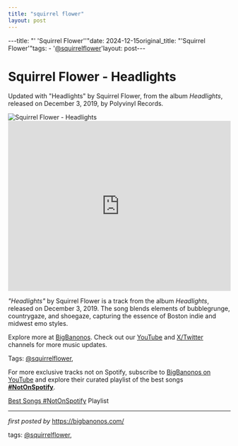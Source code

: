 ```yaml
---
title: "squirrel flower"
layout: post
---
```

---title: "' 'Squirrel Flower''"date: 2024-12-15original_title: "'Squirrel Flower'"tags:  - '[@squirrelflower](/tags/squirrelflower/)'layout: post---<!-- Title of the Post --><h1 >Squirrel Flower - Headlights</h1> <!-- Introductory Text --><p >Updated with "Headlights" by Squirrel Flower, from the album *Headlights*, released on December 3, 2019, by Polyvinyl Records.</p> <!-- Featured Image --><div > <img src="https://static.stereogum.com/uploads/2019/12/squirrel-flower-1575332316-1000x638.png" alt="Squirrel Flower - Headlights" /></div> <!-- YouTube Video Embed --><div > <iframe width="100%" height="385" src="https://www.youtube.com/embed/JuMgMoF_vf8" title="Squirrel Flower - Headlights [OFFICIAL MUSIC VIDEO]" frameborder="0" allow="accelerometer; autoplay; clipboard-write; encrypted-media; gyroscope; picture-in-picture; web-share" referrerpolicy="strict-origin-when-cross-origin" allowfullscreen></iframe></div> <!-- Song Information --><div > <p><em>"Headlights"</em> by Squirrel Flower is a track from the album *Headlights*, released on December 3, 2019. The song blends elements of bubblegrunge, countrygaze, and shoegaze, capturing the essence of Boston indie and midwest emo styles.</p></div> <!-- Footer Links --><div > <p>Explore more at <a href="https://bigbanonos.com/" target="_blank">BigBanonos</a>. Check out our <a href="https://www.youtube.com/[@BigBanonos](/tags/BigBanonos/)" target="_blank">YouTube</a> and <a href="https://x.com/bigbanonos" target="_blank">X/Twitter</a> channels for more music updates.</p></div> <!-- Tags --><p >Tags: [@squirrelflower](/tags/squirrelflower/),</p><!--Subscribe and Playlist Links--><div>    <p>For more exclusive tracks not on Spotify, subscribe to <a href="https://www.youtube.com/[@BigBanonos](/tags/BigBanonos/)" target="_blank">BigBanonos on YouTube</a> and explore their curated playlist of the best songs <strong>[#NotOnSpotify](/tags/NotOnSpotify/)</strong>.</p>    <p><a href="https://www.youtube.com/playlist?list=PLtuNtuTatqI0kFahUCbtbfenC_ET5O_tr" target="_blank">Best Songs [#NotOnSpotify](/tags/NotOnSpotify/) Playlist<br /></a></p></div><hr /><p><em>first posted by</em> <a href="https://bigbanonos.com/" rel="noopener" target="_new">https://bigbanonos.com/</a></p><p>tags: [@squirrelflower](/tags/squirrelflower/),</p>